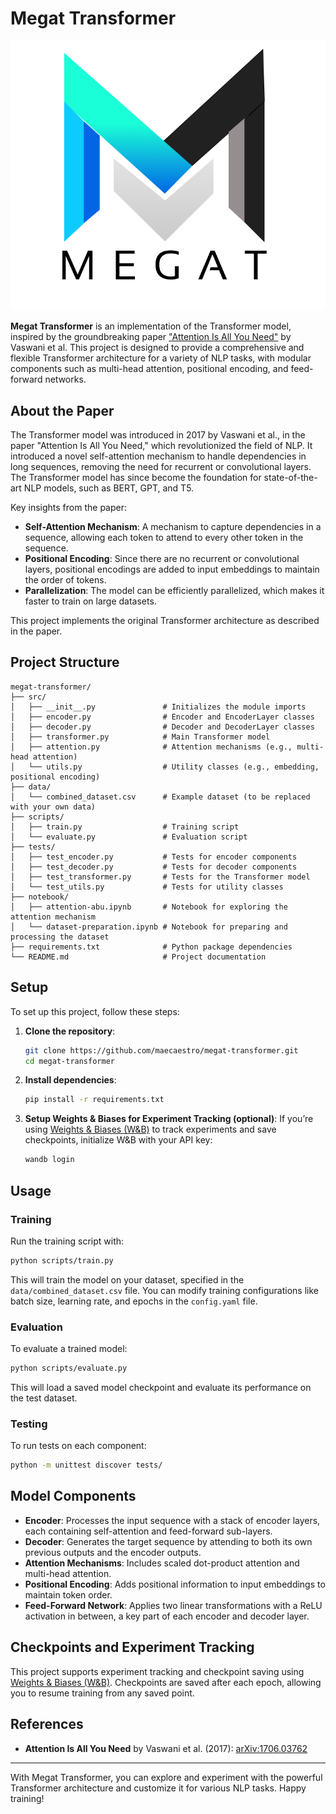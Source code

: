 # Megat Transformer

![Uploading logomegat.png…](https://github.com/maercaestro/megat-transformer/blob/6a6f0b6cd569010680e9252ae632f20d6421844f/logomegat.png)


**Megat Transformer** is an implementation of the Transformer model, inspired by the groundbreaking paper ["Attention Is All You Need"](https://arxiv.org/abs/1706.03762) by Vaswani et al. This project is designed to provide a comprehensive and flexible Transformer architecture for a variety of NLP tasks, with modular components such as multi-head attention, positional encoding, and feed-forward networks.

## About the Paper

The Transformer model was introduced in 2017 by Vaswani et al., in the paper "Attention Is All You Need," which revolutionized the field of NLP. It introduced a novel self-attention mechanism to handle dependencies in long sequences, removing the need for recurrent or convolutional layers. The Transformer model has since become the foundation for state-of-the-art NLP models, such as BERT, GPT, and T5.

Key insights from the paper:
- **Self-Attention Mechanism**: A mechanism to capture dependencies in a sequence, allowing each token to attend to every other token in the sequence.
- **Positional Encoding**: Since there are no recurrent or convolutional layers, positional encodings are added to input embeddings to maintain the order of tokens.
- **Parallelization**: The model can be efficiently parallelized, which makes it faster to train on large datasets.

This project implements the original Transformer architecture as described in the paper.

## Project Structure

```plaintext
megat-transformer/
├── src/
│   ├── __init__.py               # Initializes the module imports
│   ├── encoder.py                # Encoder and EncoderLayer classes
│   ├── decoder.py                # Decoder and DecoderLayer classes
│   ├── transformer.py            # Main Transformer model
│   ├── attention.py              # Attention mechanisms (e.g., multi-head attention)
│   └── utils.py                  # Utility classes (e.g., embedding, positional encoding)
├── data/
│   └── combined_dataset.csv      # Example dataset (to be replaced with your own data)
├── scripts/
│   ├── train.py                  # Training script
│   └── evaluate.py               # Evaluation script
├── tests/
│   ├── test_encoder.py           # Tests for encoder components
│   ├── test_decoder.py           # Tests for decoder components
│   ├── test_transformer.py       # Tests for the Transformer model
│   └── test_utils.py             # Tests for utility classes
├── notebook/
│   ├── attention-abu.ipynb       # Notebook for exploring the attention mechanism
│   └── dataset-preparation.ipynb # Notebook for preparing and processing the dataset
├── requirements.txt              # Python package dependencies
└── README.md                     # Project documentation
```

## Setup

To set up this project, follow these steps:

1. **Clone the repository**:
   ```bash
   git clone https://github.com/maecaestro/megat-transformer.git
   cd megat-transformer
   ```

2. **Install dependencies**:
   ```bash
   pip install -r requirements.txt
   ```

3. **Setup Weights & Biases for Experiment Tracking (optional)**:
   If you’re using [Weights & Biases (W&B)](https://wandb.ai/) to track experiments and save checkpoints, initialize W&B with your API key:
   ```bash
   wandb login
   ```

## Usage

### Training
Run the training script with:
```bash
python scripts/train.py
```
This will train the model on your dataset, specified in the `data/combined_dataset.csv` file. You can modify training configurations like batch size, learning rate, and epochs in the `config.yaml` file.

### Evaluation
To evaluate a trained model:
```bash
python scripts/evaluate.py
```
This will load a saved model checkpoint and evaluate its performance on the test dataset.

### Testing
To run tests on each component:
```bash
python -m unittest discover tests/
```

## Model Components

- **Encoder**: Processes the input sequence with a stack of encoder layers, each containing self-attention and feed-forward sub-layers.
- **Decoder**: Generates the target sequence by attending to both its own previous outputs and the encoder outputs.
- **Attention Mechanisms**: Includes scaled dot-product attention and multi-head attention.
- **Positional Encoding**: Adds positional information to input embeddings to maintain token order.
- **Feed-Forward Network**: Applies two linear transformations with a ReLU activation in between, a key part of each encoder and decoder layer.

## Checkpoints and Experiment Tracking

This project supports experiment tracking and checkpoint saving using [Weights & Biases (W&B)](https://wandb.ai/). Checkpoints are saved after each epoch, allowing you to resume training from any saved point. 

## References

- **Attention Is All You Need** by Vaswani et al. (2017): [arXiv:1706.03762](https://arxiv.org/abs/1706.03762)

---

With Megat Transformer, you can explore and experiment with the powerful Transformer architecture and customize it for various NLP tasks. Happy training!

